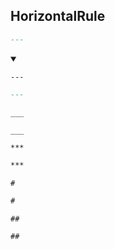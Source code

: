 ## HorizontalRule
```md
---
```
<details open>
    <summary></summary>

`---`
```md
---
```
`___`
```md
___   
```
`***`
```md
***
```

`#`
```md
#
```
`##`
```md
##
```
</details>